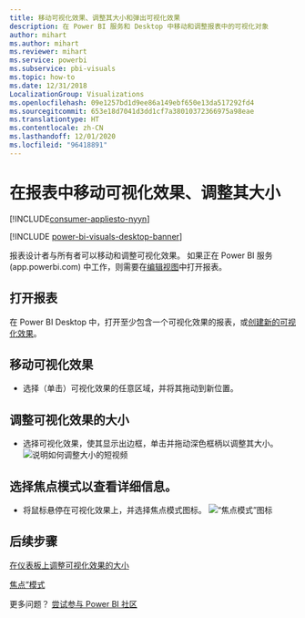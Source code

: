 ```yaml
---
title: 移动可视化效果、调整其大小和弹出可视化效果
description: 在 Power BI 服务和 Desktop 中移动和调整报表中的可视化对象
author: mihart
ms.author: mihart
ms.reviewer: mihart
ms.service: powerbi
ms.subservice: pbi-visuals
ms.topic: how-to
ms.date: 12/31/2018
LocalizationGroup: Visualizations
ms.openlocfilehash: 09e1257bd1d9ee86a149ebf650e13da517292fd4
ms.sourcegitcommit: 653e18d7041d3dd1cf7a38010372366975a98eae
ms.translationtype: HT
ms.contentlocale: zh-CN
ms.lasthandoff: 12/01/2020
ms.locfileid: "96418891"
---
```

# <a name="move-and-resize-a-visualization-in-a-report"></a>在报表中移动可视化效果、调整其大小

[!INCLUDE[consumer-appliesto-nyyn](../includes/consumer-appliesto-nyyn.md)]    

[!INCLUDE [power-bi-visuals-desktop-banner](../includes/power-bi-visuals-desktop-banner.md)]

报表设计者与所有者可以移动和调整可视化效果。 如果正在 Power BI 服务 (app.powerbi.com) 中工作，则需要在[编辑视图](../create-reports/service-interact-with-a-report-in-editing-view.md)中打开报表。 

## <a name="open-the-report"></a>打开报表
在 Power BI Desktop 中，打开至少包含一个可视化效果的报表，或[创建新的可视化效果](power-bi-report-add-visualizations-i.md)。 

## <a name="move-the-visualization"></a>移动可视化效果
* 选择（单击）可视化效果的任意区域，并将其拖动到新位置。

## <a name="resize-the-visualization"></a>调整可视化效果的大小
* 选择可视化效果，使其显示出边框，单击并拖动深色框柄以调整其大小。  
  ![说明如何调整大小的短视频](media/power-bi-visualization-move-and-resize/untitled.gif)

## <a name="select-focus-mode-to-see-more-detail"></a>选择焦点模式以查看详细信息。
* 将鼠标悬停在可视化效果上，并选择焦点模式图标。
  ![“焦点模式”图标](media/power-bi-visualization-move-and-resize/pbi_popouticon.jpg)

## <a name="next-steps"></a>后续步骤
[在仪表板上调整可视化效果的大小](../create-reports/service-dashboard-edit-tile.md)  

[焦点”模式](../consumer/end-user-focus.md)

更多问题？ [尝试参与 Power BI 社区](https://community.powerbi.com/)

